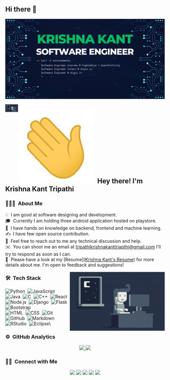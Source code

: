 ## Hi there 👋

<!-- ### Hackerrank Profile = https://www.hackerrank.com/tripathikrishna2
### HackerEarth Profile = https://www.hackerearth.com/@tripathikrishnakanttripathi
### codechef Profile = https://www.codechef.com/users/krishnakant988
### codeforces Profile = https://codeforces.com/profile/krisonakant988
### Linkedin Profile = https://www.linkedin.com/in/tripathikrishna/ -->
![Krishna Kant Banner](https://github.com/krishnakanttripathi988/krishnakanttripathi988/blob/3ab4f8b9ca956bbb63e35b065fdd5046d1ef6ef5/assets/Blue%20Yellow%20Futuristic%20Virtual%20Technology%20Blog%20Banner.jpeg)

<img alt="Night Coding" src="https://github.com/krishnakanttripathi988/krishnakanttripathi988/blob/3ab4f8b9ca956bbb63e35b065fdd5046d1ef6ef5/assets/Night-Coding.gif" width='40' align="left"/>

## ![Waving Hand](https://github.com/krishnakanttripathi988/krishnakanttripathi988/blob/3ab4f8b9ca956bbb63e35b065fdd5046d1ef6ef5/assets/waving.gif) &nbsp;Hey there! I'm Krishna Kant Tripathi

### 👨🏻‍💻 &nbsp;About Me

💡 &nbsp;I am good at software designing and development.\
🎓 &nbsp;Currently I am holding three android application hosted on playstore.\
🌱 &nbsp;I have hands on knowledge on backend, frontend and machine learning.\
✍️ &nbsp;I have few open source contribution.\
💬 &nbsp;Feel free to reach out to me any technical discussion and help.\
✉️ &nbsp;You can shoot me an email at tripathikrishnakanttriapthi@gmail.com I'll try to respond as soon as I can.\
📄 &nbsp;Please have a look at my [Resume]([Krishna Kant's Resume](https://github.com/krishnakanttripathi988/krishnakanttripathi988/blob/97ce356af5b372cf31b7706ef73dba1bbabd2bd1/assets/KRISHNA_KANT.pdf)) for more details about me. I'm open to feedback and suggestions!

<img alt="Night Coding" src="https://github.com/krishnakanttripathi988/krishnakanttripathi988/blob/3ab4f8b9ca956bbb63e35b065fdd5046d1ef6ef5/assets/Night-Coding.gif" align="right"/>

### 🛠 &nbsp;Tech Stack

![Python](https://img.shields.io/badge/-Python-05122A?style=flat&logo=python)&nbsp;
![JavaScript](https://img.shields.io/badge/-JavaScript-05122A?style=flat&logo=javascript)&nbsp;
![Java](https://img.shields.io/badge/-Java-05122A?style=flat&logo=Java&logoColor=FFA518)&nbsp;
![C](https://img.shields.io/badge/-C-05122A?style=flat&logo=C&logoColor=A8B9CC)&nbsp;
![C++](https://img.shields.io/badge/-C++-05122A?style=flat&logo=C%2B%2B&logoColor=00599C)&nbsp;
![React](https://img.shields.io/badge/-React-05122A?style=flat&logo=react)&nbsp;
![Node.js](https://img.shields.io/badge/-Node.js-05122A?style=flat&logo=node.js)&nbsp;
![Django](https://img.shields.io/badge/-Django-05122A?style=flat&logo=django&logoColor=092E20)&nbsp;
![Flask](https://img.shields.io/badge/-Flask-05122A?style=flat&logo=flask)&nbsp;
![Bootstrap](https://img.shields.io/badge/-Bootstrap-05122A?style=flat&logo=bootstrap&logoColor=563D7C)\
![HTML](https://img.shields.io/badge/-HTML-05122A?style=flat&logo=HTML5)&nbsp;
![CSS](https://img.shields.io/badge/-CSS-05122A?style=flat&logo=CSS3&logoColor=1572B6)&nbsp;
![Git](https://img.shields.io/badge/-Git-05122A?style=flat&logo=git)&nbsp;
![GitHub](https://img.shields.io/badge/-GitHub-05122A?style=flat&logo=github)&nbsp;
![Markdown](https://img.shields.io/badge/-Markdown-05122A?style=flat&logo=markdown)\
![RStudio](https://img.shields.io/badge/-RStudio-05122A?style=flat&logo=rstudio)&nbsp;
![Eclipse](https://img.shields.io/badge/-Eclipse-05122A?style=flat&logo=eclipse-ide&logoColor=2C2255)\

### ⚙️ &nbsp;GitHub Analytics

<p align="center">
<a href="https://github.com/krishnakanttripathi988">
  <img height="180em" src="https://github-readme-stats-eight-theta.vercel.app/api?username=krishnakanttripathi988&show_icons=true&theme=algolia&include_all_commits=true&count_private=true"/>
  <img height="180em" src="https://github-readme-stats-eight-theta.vercel.app/api/top-langs/?username=krishnakanttripathi988&layout=compact&langs_count=8&theme=algolia"/>
</a>
</p>

### 🤝🏻 &nbsp;Connect with Me

<p align="center">
<a href="https://www.krishnakant.tk"><img src="https://img.shields.io/badge/-krishnakant.tk-3423A6?style=flat&logo=Google-Chrome&logoColor=white"/></a>
<a href="[https://linkedin.com/in/AVS1508](https://www.linkedin.com/in/tripathikrishna/)"><img src="https://img.shields.io/badge/-Krishna%20Kant%20Tripathi-0077B5?style=flat&logo=Linkedin&logoColor=white"/></a>
<a href="mailto:tripathikrishnakanttripathi@gmail.com"><img src="https://img.shields.io/badge/-tripathikrishnakanttripathi@gmail.com-D14836?style=flat&logo=Gmail&logoColor=white"/></a>
<a href="[https://instagram.com/adityavs_](https://www.instagram.com/krishnakant_tripathi_/)"><img src="https://img.shields.io/badge/-@krishnakant_tripathi_-E4405F?style=flat&logo=Instagram&logoColor=white"/></a>
<a href="[https://facebook.com/AVS1508](https://www.facebook.com/krishnakant.tripathi.10004)"><img src="https://img.shields.io/badge/-@Krishna%20Kant%20Tripathi-1877F2?style=flat&logo=Facebook&logoColor=white"/></a>
</p>
